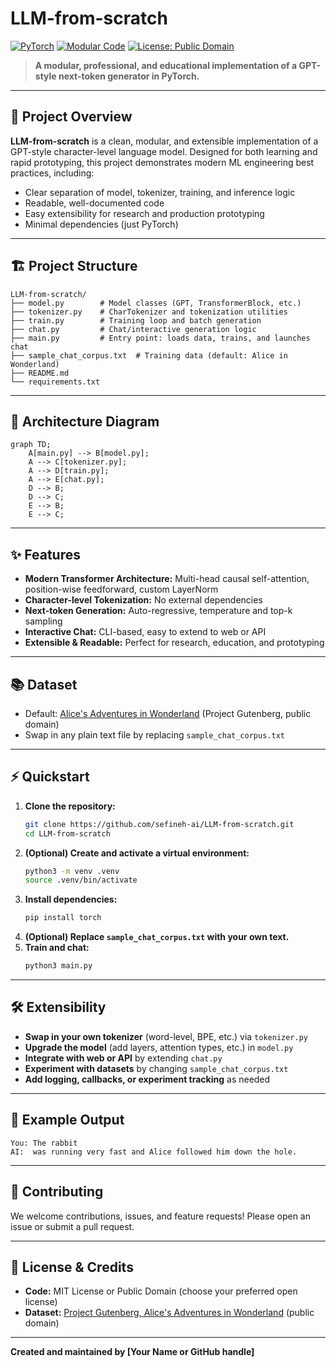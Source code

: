 # LLM-from-scratch

[![PyTorch](https://img.shields.io/badge/PyTorch-2.x-blue?logo=pytorch)](https://pytorch.org/) [![Modular Code](https://img.shields.io/badge/Modular%20Code-Yes-brightgreen)](./) [![License: Public Domain](https://img.shields.io/badge/license-Public%20Domain-brightgreen.svg)](https://www.gutenberg.org/policy/license.html)

> **A modular, professional, and educational implementation of a GPT-style next-token generator in PyTorch.**

---

## 🚀 Project Overview

**LLM-from-scratch** is a clean, modular, and extensible implementation of a GPT-style character-level language model. Designed for both learning and rapid prototyping, this project demonstrates modern ML engineering best practices, including:

- Clear separation of model, tokenizer, training, and inference logic
- Readable, well-documented code
- Easy extensibility for research and production prototyping
- Minimal dependencies (just PyTorch)

---

## 🏗️ Project Structure

```
LLM-from-scratch/
├── model.py        # Model classes (GPT, TransformerBlock, etc.)
├── tokenizer.py    # CharTokenizer and tokenization utilities
├── train.py        # Training loop and batch generation
├── chat.py         # Chat/interactive generation logic
├── main.py         # Entry point: loads data, trains, and launches chat
├── sample_chat_corpus.txt  # Training data (default: Alice in Wonderland)
├── README.md
└── requirements.txt
```

---

## 🧩 Architecture Diagram

```mermaid
graph TD;
    A[main.py] --> B[model.py];
    A --> C[tokenizer.py];
    A --> D[train.py];
    A --> E[chat.py];
    D --> B;
    D --> C;
    E --> B;
    E --> C;
```

---

## ✨ Features
- **Modern Transformer Architecture:** Multi-head causal self-attention, position-wise feedforward, custom LayerNorm
- **Character-level Tokenization:** No external dependencies
- **Next-token Generation:** Auto-regressive, temperature and top-k sampling
- **Interactive Chat:** CLI-based, easy to extend to web or API
- **Extensible & Readable:** Perfect for research, education, and prototyping

---

## 📚 Dataset
- Default: [Alice's Adventures in Wonderland](https://www.gutenberg.org/ebooks/11) (Project Gutenberg, public domain)
- Swap in any plain text file by replacing `sample_chat_corpus.txt`

---

## ⚡ Quickstart

1. **Clone the repository:**
   ```bash
   git clone https://github.com/sefineh-ai/LLM-from-scratch.git
   cd LLM-from-scratch
   ```
2. **(Optional) Create and activate a virtual environment:**
   ```bash
   python3 -m venv .venv
   source .venv/bin/activate
   ```
3. **Install dependencies:**
   ```bash
   pip install torch
   ```
4. **(Optional) Replace `sample_chat_corpus.txt` with your own text.**
5. **Train and chat:**
   ```bash
   python3 main.py
   ```

---

## 🛠️ Extensibility
- **Swap in your own tokenizer** (word-level, BPE, etc.) via `tokenizer.py`
- **Upgrade the model** (add layers, attention types, etc.) in `model.py`
- **Integrate with web or API** by extending `chat.py`
- **Experiment with datasets** by changing `sample_chat_corpus.txt`
- **Add logging, callbacks, or experiment tracking** as needed

---

## 📝 Example Output
```
You: The rabbit
AI:  was running very fast and Alice followed him down the hole.
```

---

## 🤝 Contributing
We welcome contributions, issues, and feature requests! Please open an issue or submit a pull request.

---

## 📄 License & Credits
- **Code:** MIT License or Public Domain (choose your preferred open license)
- **Dataset:** [Project Gutenberg, Alice's Adventures in Wonderland](https://www.gutenberg.org/ebooks/11) (public domain)

---

**Created and maintained by [Your Name or GitHub handle]** 